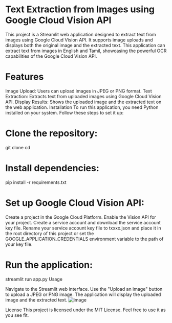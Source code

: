 # Text Extraction from Images using Google Cloud Vision API
This project is a Streamlit web application designed to extract text from images using Google Cloud Vision API. It supports image uploads and displays both the original image and the extracted text. This application can extract text from images in English and Tamil, showcasing the powerful OCR capabilities of the Google Cloud Vision API.

# Features
Image Upload: Users can upload images in JPEG or PNG format.
Text Extraction: Extracts text from uploaded images using Google Cloud Vision API.
Display Results: Shows the uploaded image and the extracted text on the web application.
Installation
To run this application, you need Python installed on your system. Follow these steps to set it up:

# Clone the repository:
git clone <repository-url>
cd <repository-directory>

# Install dependencies:
pip install -r requirements.txt

# Set up Google Cloud Vision API:
Create a project in the Google Cloud Platform.
Enable the Vision API for your project.
Create a service account and download the service account key file.
Rename your service account key file to txxxx.json and place it in the root directory of this project or set the GOOGLE_APPLICATION_CREDENTIALS environment variable to the path of your key file.

# Run the application:
streamlit run app.py
Usage

Navigate to the Streamlit web interface.
Use the "Upload an image" button to upload a JPEG or PNG image.
The application will display the uploaded image and the extracted text.
![image]([https://github.com/svshreya02/cloud-vision-ocr-english-tamil/assets/73153068/c351e2f8-0af1-4587-ac8b-14d6f5af0484](https://github.com/svshreya02/cloud-vision-ocr-english-tamil/blob/main/sample.png))


License
This project is licensed under the MIT License. Feel free to use it as you see fit.
